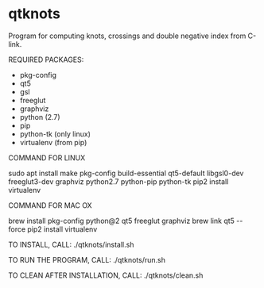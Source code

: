 # qtknots
Program for computing knots, crossings and double negative index from C-link.

REQUIRED PACKAGES:
- pkg-config
- qt5
- gsl
- freeglut
- graphviz
- python (2.7)
- pip
- python-tk (only linux)
- virtualenv (from pip)

 COMMAND FOR LINUX

sudo apt install make pkg-config build-essential qt5-default libgsl0-dev freeglut3-dev graphviz python2.7 python-pip python-tk
pip2 install virtualenv

 COMMAND FOR MAC OX

brew install pkg-config python@2 qt5 freeglut graphviz
brew link qt5 --force
pip2 install virtualenv

TO INSTALL, CALL:
./qtknots/install.sh

TO RUN THE PROGRAM, CALL:
./qtknots/run.sh

TO CLEAN AFTER INSTALLATION, CALL:
./qtknots/clean.sh
